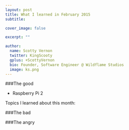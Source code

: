 ```yaml
---
layout: post
title: What I learned in February 2015
subtitle: 

cover_image: false

excerpt: ""

author:
  name: Scotty Vernon
  twitter: KingScooty
  gplus: +ScottyVernon 
  bio: Founder, Software Engineer @ Wildflame Studios
  image: ks.png
---
```



###The good

- Raspberry Pi 2

Topics I learned about this month:


###The bad


###The angry

